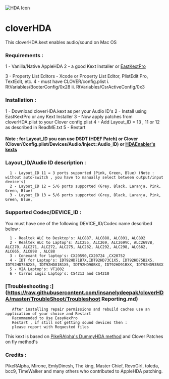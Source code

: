 
![HDA Icon](https://raw.githubusercontent.com/insanelydeepak/cloverHDA/master/cloverHDA.jpg)
# cloverHDA 

This cloverHDA.kext enables audio/sound on Mac OS 


### Requirements : 
  1 - Vanilla/Native AppleHDA 
  2 - a good Kext Installer or [EastKextPro](http://www.insanelymac.com/forum/files/file/397-easykext-pro-a-minimal-and-super-fast-kext-installer/)
  
  3 - Property List Editors - Xcode or Property List Editor, PlistEdit Pro, TextEdit, etc.
  4 -  must have CLOVER/config.plist
       i. RtVariables/BooterConfig/0x28
       ii. RtVariables/CsrActiveConfig/0x3 


### Installation :

  1 - Download cloverHDA.kext as per your Audio ID's 
  2 - Install using EastKextPro or any Kext Installer
  3 - Now apply patches from cloverHDA.plist to your Clover config.plist 
  4 - Add Layout_ID = 13 , 11 or 12 as described in ReadME.txt 
  5 - Restart 

#### Note : for Layout_ID you can use DSDT (HDEF Patch) or Clover (Clover/Config.plist/Devices/Audio/Inject=Audio_ID) or [HDAEnabler's kexts](https://bitbucket.org/insanelydeepak/hdaenablers-applehda-for-hackintosh/downloads)

### Layout_ID/Audio ID description :

      1 - Layout_ID 11 = ​​3 ports supported (Pink, Green, Blue) (Note : without auto-switch , you have to manually select between output/input device's) 
      2 - Layout_ID 12 = 5/6 ports supported (Grey, Black, Laranja, Pink, Green, Blue) 
      3 - Layout_ID 13 = 5/6 ports supported (Grey, Black, Laranja, Pink, Green, Blue, 

### Supported Codec/DEVICE_ID :

  You must have one of the following DEVICE_ID/Codec name described below :
 
      1 - Realtek ALC to Desktop's: ALC887, ALC888, ALC891, ALC892
      2 - Realtek ALC to Laptop's: ALC255, ALC269, ALC269VC, ALC269VB, ALC270, ALC271, ALC272, ALC275, ALC282, ALC292, ALC298, ALC662, ALC665, ALC898 , ALC88
      3 - Conexant for laptop's: CX20590,CX20724 ,CX20752
      4 - IDT for Laptop's: IDT92HD71B7X,IDT92HD73C1X5, IDT92HD75B2X5, IDT92HD75B2X5, IDT92HD81B1X5, IDT92HD90BXX, IDT92HD91BXX, IDT92HD93BXX
      5 - VIA Laptop's: VT1802 
      6 - Cirrus Logic Laptop's: CS4213 and CS4210 

###  [Troubleshooting :](https://raw.githubusercontent.com/insanelydeepak/cloverHDA/master/TroubleShoot/Troubleshoot Reporting.md)
       After installing repair permissions and rebuild caches use an application of your choice and Restart
       Recommended to Use EasyKexPro  
       Restart , if still not getting sound devices then :
       please report with Requested files 


This kext is based on  [PikeRAlpha's DummyHDA method](https://pikeralpha.wordpress.com/2013/12/17/new-style-of-applehda-kext-patching/) and Clover Patches on fly  method's
### Credits :
PikeRAlpha, Mirone, EmlyDinesh, The king, Master Chief, RevoGirl, toleda, bcc9, TimeWalker and many others who contributed to AppleHDA patching.

